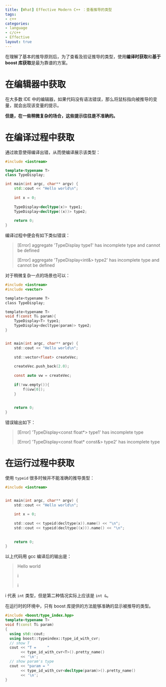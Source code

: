 ```yaml
---
title: [What] Effective Modern C++ ：查看推导的类型
tags: 
- c++
categories: 
- language
- c/c++
- Effective
layout: true
---
```


在理解了基本的推导原则后，为了查看及验证推导的类型，使用**编译时获取**和**基于 boost 库获取**是最为靠谱的方案。

<!--more-->

# 在编辑器中获取

在大多数 IDE 中的编辑器，如果代码没有语法错误，那么将鼠标指向被推导的变量，就会出现该变量的提示。

**但是，在一些稍微复杂的场合，这些提示往往是不准确的。**

# 在编译过程中获取

通过故意使得编译出错，从而使编译展示该类型：

```cpp
#include <iostream>

template<typename T>
class TypeDisplay;

int main(int argc, char** argv) {
	std::cout << "Hello world\n";
	
	int x = 0;
	
	TypeDisplay<decltype(x)> type1;
	TypeDisplay<decltype((x))> type2;
	
	return 0;
}
```

编译过程中便会有如下类似错误：

> [Error] aggregate 'TypeDisplay<int> type1' has incomplete type and cannot be defined
>
> [Error] aggregate 'TypeDisplay<int&> type2' has incomplete type and cannot be defined

对于稍微复杂一点的场景也可以：

```c
#include <iostream>
#include <vector>

template<typename T>
class TypeDisplay;

template<typename T>
void f(const T& param){
	TypeDisplay<T> type1;
	TypeDisplay<decltype(param)> type2;
}


int main(int argc, char** argv) {
	std::cout << "Hello world\n";
	
	std::vector<float> createVec;
	
	createVec.push_back(2.0);
	
	const auto vw = createVec;
	
	if(!vw.empty()){
		f(&vw[0]);
	}
	
	
	return 0;
}
```

错误输出如下：

> [Error] 'TypeDisplay<const float*> type1' has incomplete type
>
> [Error] 'TypeDisplay<const float* const&> type2' has incomplete type

# 在运行过程中获取

使用 `typeid` 很多时候并不能准确的推导类型：

```c
#include <iostream>


int main(int argc, char** argv) {
	std::cout << "Hello world\n";
	
	int x = 0;
	
	std::cout << typeid(decltype(x)).name() << "\n";
	std::cout << typeid(decltype((x))).name() << "\n";
	
	
	return 0;
}
```

以上代码用 gcc 编译后的输出是：

> Hello world
>
> i
>
> i

i 代表 `int` 类型，但是第二种情况实际上应该是 `int &`。

在运行时的环境中，只有 boost 库提供的方法能够准确的显示被推导的类型。

```cpp
#include <boost/type_index.hpp>
template<typename T>
void f(const T& param)
{
  using std::cout;
  using boost::typeindex::type_id_with_cvr;
  // show T
  cout << "T =     "
       << type_id_with_cvr<T>().pretty_name()
       << '\n';
  // show param's type
  cout << "param = "
       << type_id_with_cvr<decltype(param)>().pretty_name()
       << '\n';
}
```

